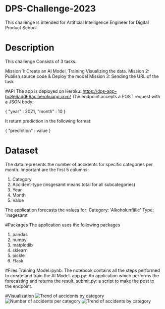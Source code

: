 # DPS-Challenge-2023
This challenge is intended for Artificial Intelligence Engineer for Digital Product School

# Description 
This challenge Consists of 3 tasks.

Mission 1: Create an AI Model, Training  Visualizing the data.
Mission 2: Publish source code & Deploy the model 
Mission 3: Sending the URL of the task

#API
The app is deployed on Heroku: https://dps-app-bc8e6add69ac.herokuapp.com/
The endpoint accepts a POST request with a JSON body:

{
"year" : 2021,
"month" : 10
}

It return prediction in the following format:

{
"prediction" : value
}

# Dataset
The data represents the number of accidents for specific categories per month. Important are the first 5 columns:
1. Category
2. Accident-type (insgesamt means total for all subcategories)
3. Year
4. Month
5. Value

The application forecasts the values for:
Category: 'Alkoholunfälle'
Type: 'insgesamt

#Packages
The application uses the following packages
1. pandas
2. numpy
3. matplotlib
4. sklearn
5. pickle
6. Flask

#Files
Training Model.ipynb: The notebook contains all the steps performed to create and train the AI Model.
app.py: An application which performs the forecasting and returns the result. 
submit.py: a script to make the post to the endpoint.

#Visualization
![Trend of accidents by category](https://github.com/RidaIftikhar14/DPS-Challenge-2023-/assets/122225638/943e93cd-c92c-49ae-abea-f8e06aa4e1a1)
![Number of accidents per category](https://github.com/RidaIftikhar14/DPS-Challenge-2023-/assets/122225638/b7ef9d38-1954-4bcd-be61-aa0d3e9104be)
![Trend of accidents by category](https://github.com/RidaIftikhar14/DPS-Challenge-2023-/assets/122225638/ace7424e-f6c3-4b67-aa6b-d77ccc418169)
